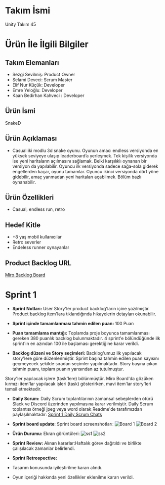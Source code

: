 
# Takım İsmi<br/>
Unity Takım 45 

# Ürün İle İlgili Bilgiler<br/>
## Takım Elemanları<br/>
- Sezgi Sevilmiş: Product Owner<br/>
- Selami Deveci: Scrum Master<br/>
- Elif Nur Küçük: Developer<br/>
- Emre Yeloğlu: Developer<br/>
- Kaan Bedirhan Kahveci : Developer<br/>

## Ürün İsmi
SnakeD
## Ürün Açıklaması
- Casual iki modlu 3d snake oyunu. Oyunun amacı endless versiyonda en yüksek seviyeye ulaşıp leaderboard’a yerleşmek. Tek kişilik versiyonda ise yeni haritaların açılmasını sağlamak. Belki karşılıklı oynanan bir versiyon da yapılabilir. 
Oyuncu ilk versiyonda sadece sağa-sola giderek engellerden kaçar, oyunu tamamlar.
Oyuncu ikinci versiyonda dört yöne gidebilir, amaç yanmadan yeni haritaları açabilmek. Bölüm bazlı oynanabilir.
## Ürün Özellikleri 
- Casual, endless run, retro
## Hedef Kitle
- +8 yaş mobil kullanıcılar
- Retro severler
- Endeless runner oynayanlar
## Product Backlog URL
[Miro Backlog Board](https://miro.com/app/board/uXjVO7O1dUY=/?moveToWidget=3458764524890787169&cot=14)

# Sprint 1
- **Sprint Notları:** User Story'ler product backlog'ların içine yazılmıştır. Product backlog item'lara tıklandığında hikayelerin detayları okunabilir.

- **Sprint içinde tamamlanması tahmin edilen puan:** 100 Puan

- **Puan tamamlama mantığı:** Toplamda proje boyunca tamamlanması gereken 380 puanlık backlog bulunmaktadır. 4 sprint'e bölündüğünde ilk sprint'in en azından 100 ile başlaması gerektiğine karar verildi.

- **Backlog düzeni ve Story seçimleri:** Backlog'umuz ilk yapılacak story'lere göre düzenlenmiştir. Sprint başına tahmin edilen puan sayısını geçmeyecek şekilde sıradan seçimler yapılmaktadır. Story başına çıkan tahmin puanı, toplam puanın yarısından az tutulmuştur.

Story'ler yapılacak işlere (task'lere) bölünmüştür. Miro Board'da gözüken kırmızı item'lar yapılacak işleri (task) gösterirken, mavi item'lar story'leri temsil etmektedir.

- **Daily Scrum:** Daily Scrum toplantılarının zamansal sebeplerden ötürü Slack ve Discord üzerinden yapılmasına karar verilmiştir. Daily Scrum toplantısı örneği jpeg veya word olarak Readme'de tarafımızdan paylaşılmaktadır: [Sprint 1 Daily Scrum Chats](https://drive.google.com/file/d/1RALBW0VaJiG5ctWVUIQ-G1Rb14jhN5UZ/view?usp=sharing)
- **Sprint board update**: Sprint board screenshotları:
![Board 1](https://github.com/selamideveci/OUAUnityTakim45/blob/main/Sprint%20File/Sprint%20Board/43bb6f8767ef40e3beefbee05f8f56d5.png)
![Board 2](https://github.com/selamideveci/OUAUnityTakim45/blob/main/Sprint%20File/Sprint%20Board/e72523dbbdac75c952ba3e9a67138482.png)
- **Ürün Durumu:** Ekran görüntüleri:
![ss1](https://github.com/selamideveci/OUAUnityTakim45/blob/main/Sprint%20File/Screenshots/05c20aa19545833f6814ef845ba3748d.png)
![ss2](https://github.com/selamideveci/OUAUnityTakim45/blob/main/Sprint%20File/Screenshots/5a24162619151bb9e28011b7542b9e7d.png)

- **Sprint Review:** Alınan kararlar:Haftalık görev dağıtıldı ve birlikte çalışılacak zamanlar belirlendi. 

- **Sprint Retrospective:**
 - Tasarım konusunda iyileştirilme kararı alındı.
 - Oyun içeriği hakkında yeni özellikler eklenilme kararı verildi.


